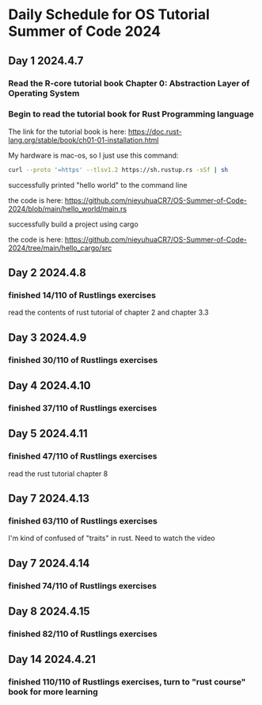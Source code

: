# Daily Schedule for OS Tutorial Summer of Code 2024

## Day 1 2024.4.7

### Read the R-core tutorial book Chapter 0: Abstraction Layer of Operating System

### Begin to read the tutorial book for Rust Programming language

The link for the tutorial book is here: https://doc.rust-lang.org/stable/book/ch01-01-installation.html

My hardware is mac-os, so I just use this command:  

```sh
curl --proto '=https' --tlsv1.2 https://sh.rustup.rs -sSf | sh
```

successfully printed "hello world" to the command line

the code is here: https://github.com/nieyuhuaCR7/OS-Summer-of-Code-2024/blob/main/hello_world/main.rs

successfully build a project using cargo

the code is here: https://github.com/nieyuhuaCR7/OS-Summer-of-Code-2024/tree/main/hello_cargo/src

## Day 2 2024.4.8

### finished 14/110 of Rustlings exercises

read the contents of rust tutorial of chapter 2 and chapter 3.3

## Day 3 2024.4.9

### finished 30/110 of Rustlings exercises

## Day 4 2024.4.10

### finished 37/110 of Rustlings exercises

## Day 5 2024.4.11

### finished 47/110 of Rustlings exercises

read the rust tutorial chapter 8

## Day 7 2024.4.13

### finished 63/110 of Rustlings exercises

I'm kind of confused of "traits" in rust. Need to watch the video

## Day 7 2024.4.14

### finished 74/110 of Rustlings exercises

## Day 8 2024.4.15

### finished 82/110 of Rustlings exercises


## Day 14 2024.4.21

### finished 110/110 of Rustlings exercises, turn to "rust course" book for more learning
